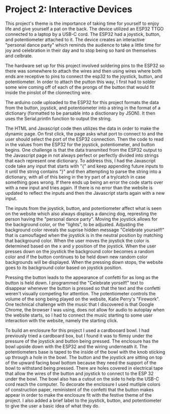 # Project 2: Interactive Devices

This project's theme is the importance of taking time for yourself to enjoy life and give yourself a pat on the back. The device utilized an ESP32 TTGO connected to a laptop by a USB-C cord. The ESP32 had a joystick, button, and potentiometer attached to it. The device creates an interactive "personal dance party" which reminds the audience to take a little time for joy and celebration in their day and to stop being so hard on themselves and celbrate. 

The hardware set up for this project involved soldering pins to the ESP32 so there was somewhere to attach the wires and then using wires where both ends are receptive to pins to connect the esp32 to the joystick, button, and potentiometer. In order to attach the putton this way, I first had to solder some wire coming off of each of the prongs of the button that would fit inside the pinslot of the clonnecting wire. 

The arduino code uploaded to the ESP32 for this project formats the data from the button, joystick, and potentiometer into a string in the format of a dictionary (formatted to be parsable into a disctionary by JSON). It then uses the Serial.println function to output the string.

The HTML and Javascript code then utilizes the data in order to make the dynamic page. On first click, the page asks what port to connect to and the user should select the port of the ESP32 connection. Then the code to read in the values from the ESP32 for the joystick, potentiometer, and button begins. One challenge is that the data transmited from the ESP32 output to the Javascript page in not always perfect or perfectly divided into strings that each represent one dictionary. To address this, I had the Javascript code take any input that starts with "{" and keep appending future inputs to it until the string contains "}" and then attempting to parse the string into a dictionary, with all of this being in the try part of a try/catch in case something goes wrong. If there ends up being an error the code starts over with a new input and tries again. If there is no error than the website is updated to reflect the inputs and then the Javascript starts again with a new input.

The inputs from the joystick, button, and potentiometer affect what is seen on the website which also always displays a dancing dog, represting the person having the "personal dance party". Moving the joystick allows for the background color, or the "lights", to be adjusted. Adjusting the background color reveals the suprise hidden message "Celebrate yourself!" that is camouflaged when the joystick is in the neutral position by matching that background color. When the user moves the joystick the color is determined based on the x and y position of the joystick. When the user presses down on the joystick the background color becomes a random color and if the button continues to be held down new random color backgrounds will be displayed. When the pressing down stops, the website goes to its background color based on joystick position. 

Pressing the button leads to the appearance of confetti for as long as the button is held down. I programmed the "Celebrate yorself!" text to disappear whenever the button is pressed so that the text and the confetti weren't visually competing for attention. The potentiometer controls the volume of the song being played on the website, Katie Perry's "Firework". One technical challenge with the music that I discovered is that Google Chrome, the browser I was using, does not allow for audio to autoplay when the website starts, so I had to connect the music starting to some user interaction with the website, namely the starting click.

To build an enclosure for this project I used a cardbooard bowl. I had previously tried a cardboard box, but I found it was to flimsy under the pressure of the joystick and button being pressed. The enclosure has the bowl upside down with the ESP32 and the wiring underneath it. The potentiometers base is taped to the inside of the bowl with the knob sticking up through a hole in the bowl. The button and the joystick are sitting on top of the upward facing bowl bottom because they need the support of the bowl to withstand being pressed. There are holes covered in electrical tape that allow the wires of the button and joystick to connect to the ESP 32 under the bowl. The bowl also has a cutout on the side to help the USB-C cord reach the computer. To decorate the enclosure I used mutliple colors of construction paper, reministent of the confetti that the button makes appear in order to make the enclosure fit with the festive theme of the project. I also added a brief label to the joystick, button, and potentiometer to give the user a basic idea of what they do.

